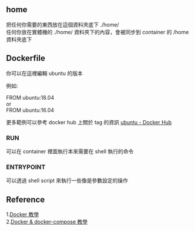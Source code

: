 ## home
把任何你需要的東西放在這個資料夾底下 ./home/  
任何你放在實體機的 ./home/ 資料夾下的內容，會被同步到 container 的 /home 資料夾底下  

## Dockerfile

你可以在這裡編輯 ubuntu 的版本

例如:  
  
FROM ubuntu:18.04  
or  
FROM ubuntu:16.04  

更多範例可以參考 docker hub 上關於 tag 的資訊 [ubuntu - Docker Hub](https://hub.docker.com/_/ubuntu)  

### RUN
可以在 container 裡面執行本來需要在 shell 執行的命令  

### ENTRYPOINT
可以透過 shell script 來執行一些像是參數設定的操作  

## Reference
1.[Docker 教學](https://github.com/twtrubiks/docker-tutorial)  
2.[Docker & docker-compose 教學](https://www.runoob.com/docker/docker-compose.html) 
